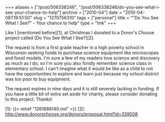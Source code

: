 +++
aliases = ["/post/506338246", "/post/506338246/do-you-see-what-i-see-your-chance-to-help"]
archive = ["2010-04"]
date = "2010-04-08T19:51:50"
slug = "1270756310"
tags = ["personal"]
title = "\"Do You See What I See?\" - Your chance to help"
type = "link"
+++

Like I [mentioned before][1], at Christmas I donated to a Donor's Choose
project called [Do You See What I See?][2].

The request is from a first grade teacher in a high poverty school in
Wisconsin seeking funds to purchase science equipment like microscopes and
fossil models.  I'm sure a few of my readers love science and discovery as
much as I do, so I'm sure you also fondly remember science class in
elementary school.  I can't imagine what it would be like as a child to
not have the opportunities to explore and learn just because my school
district was too poor to buy equipment.

The request expires in nine days and it is still severely lacking in
funding.  If you have a little bit of extra set aside for charity, please
consider donating to this project.  Thanks!

[1]: {{< relref "1261888140.md" >}}
[2]: http://www.donorschoose.org/donors/proposal.html?id=339508
